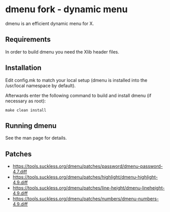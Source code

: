 # dmenu fork - dynamic menu

dmenu is an efficient dynamic menu for X.


## Requirements

In order to build dmenu you need the Xlib header files.


## Installation

Edit config.mk to match your local setup (dmenu is installed into
the /usr/local namespace by default).

Afterwards enter the following command to build and install dmenu
(if necessary as root):

    make clean install


## Running dmenu

See the man page for details.

## Patches

- https://tools.suckless.org/dmenu/patches/password/dmenu-password-4.7.diff
- https://tools.suckless.org/dmenu/patches/highlight/dmenu-highlight-4.9.diff
- https://tools.suckless.org/dmenu/patches/line-height/dmenu-lineheight-4.9.diff
- https://tools.suckless.org/dmenu/patches/numbers/dmenu-numbers-4.9.diff
